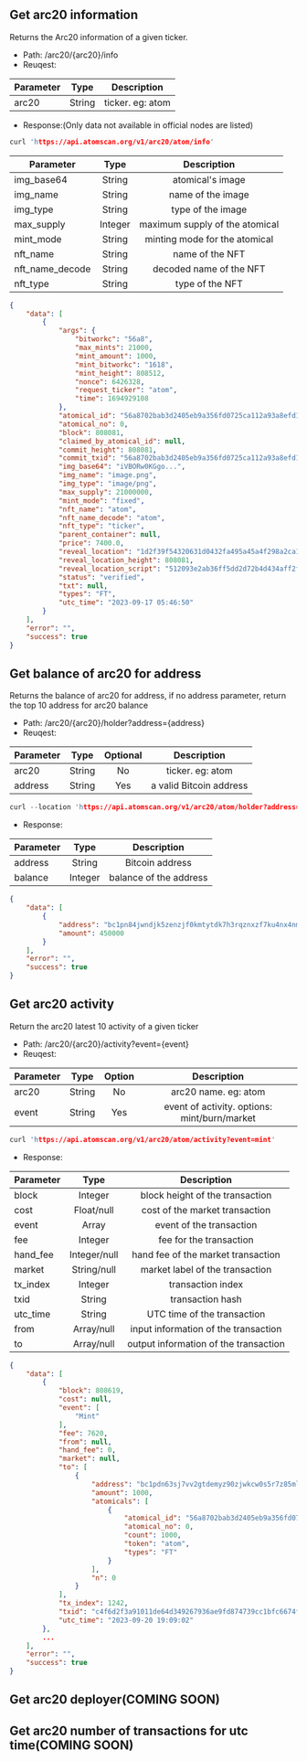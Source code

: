 ## Get arc20 information
Returns the Arc20 information of a given ticker.
- Path: /arc20/{arc20}/info
- Reuqest:

| Parameter | Type | Description|
| ------- |:----------:|:----------:|
| arc20   | String     | ticker. eg: atom |

- Response:(Only data not available in official nodes are listed)
```c
curl 'https://api.atomscan.org/v1/arc20/atom/info'
```

| Parameter  |  Type    | Description |
| -------|:--------:|:-----------:|
| img_base64      | String | atomical's image                |
| img_name        | String | name of the image               |
| img_type        | String | type of the image               |
| max_supply      | Integer| maximum supply of the atomical  |
| mint_mode       | String | minting mode for the atomical   |
| nft_name        | String | name of the NFT                 |
| nft_name_decode | String | decoded name of the NFT         |
| nft_type        | String | type of the NFT                 |

```json
{
    "data": [
        {
            "args": {
                "bitworkc": "56a8",
                "max_mints": 21000,
                "mint_amount": 1000,
                "mint_bitworkc": "1618",
                "mint_height": 808512,
                "nonce": 6426328,
                "request_ticker": "atom",
                "time": 1694929108
            },
            "atomical_id": "56a8702bab3d2405eb9a356fd0725ca112a93a8efd1ecca06c6085e7278f0341i0",
            "atomical_no": 0,
            "block": 808081,
            "claimed_by_atomical_id": null,
            "commit_height": 808081,
            "commit_txid": "56a8702bab3d2405eb9a356fd0725ca112a93a8efd1ecca06c6085e7278f0341",
            "img_base64": "iVBORw0KGgo...",
            "img_name": "image.png",
            "img_type": "image/png",
            "max_supply": 21000000,
            "mint_mode": "fixed",
            "nft_name": "atom",
            "nft_name_decode": "atom",
            "nft_type": "ticker",
            "parent_container": null,
            "price": 7400.0,
            "reveal_location": "1d2f39f54320631d0432fa495a45a4f298a2ca1b18adef8e4356e327d003a694i0",
            "reveal_location_height": 808081,
            "reveal_location_script": "512093e2ab36ff5dd2d72b4d434aff2f5f434b0c4697ac5ba1b16aa9b774e3b5d86c",
            "status": "verified",
            "txt": null,
            "types": "FT",
            "utc_time": "2023-09-17 05:46:50"
        }
    ],
    "error": "",
    "success": true
}
```

## Get balance of arc20 for address
Returns the balance of arc20 for address, if no address parameter, return the top 10 address for arc20 balance
- Path: /arc20/{arc20}/holder?address={address}
- Reuqest:

| Parameter | Type | Optional| Description|
| ------- |:----------:|:----------:|:----------:|
| arc20   | String     | No | ticker. eg: atom |
| address | String     | Yes | a valid Bitcoin address |

```c
curl --location 'https://api.atomscan.org/v1/arc20/atom/holder?address=bc1pn84jwndjk5zenzjf0kmtytdk7h3rqznxzf7ku4nx4nmmwtygm59qsj2y4e'
```

- Response:

| Parameter  |  Type    | Description |
| -------|:--------:|:-----------:|
| address | String  | Bitcoin address |
| balance | Integer | balance of the address |

```json
{
    "data": [
        {
            "address": "bc1pn84jwndjk5zenzjf0kmtytdk7h3rqznxzf7ku4nx4nmmwtygm59qsj2y4e",
            "amount": 450000
        }
    ],
    "error": "",
    "success": true
}
```

## Get arc20 activity
Return the arc20 latest 10 activity of a given ticker
- Path: /arc20/{arc20}/activity?event={event}
- Reuqest:

| Parameter | Type |Option| Description|
| ------- |:----------:|:----------:|:----------:|
| arc20 | String| No | arc20 name. eg: atom |
| event | String| Yes| event of activity. options: mint/burn/market |

```c
curl 'https://api.atomscan.org/v1/arc20/atom/activity?event=mint'
```

- Response:

| Parameter  |  Type    | Description |
| -------|:--------:|:-----------:|
| block     | Integer | block height of the transaction                
| cost      | Float/null   | cost of the market transaction    
| event     | Array   | event of the transaction       
| fee       | Integer | fee for the transaction         
| hand_fee  | Integer/null | hand fee of the market transaction    
| market    | String/null  | market label of the transaction 
| tx_index  | Integer | transaction index               
| txid      | String  | transaction hash                  
| utc_time  | String  | UTC time of the transaction
| from      | Array/null   | input information of the transaction
| to        | Array/null   | output information of the transaction

```json
{
    "data": [
        {
            "block": 808619,
            "cost": null,
            "event": [
                "Mint"
            ],
            "fee": 7620,
            "from": null,
            "hand_fee": 0,
            "market": null,
            "to": [
                {
                    "address": "bc1pdn63sj7vv2gtdemyz90zjwkcw0s5r7z85mlw800crghztw4a9j6s57h5a8",
                    "amount": 1000,
                    "atomicals": [
                        {
                            "atomical_id": "56a8702bab3d2405eb9a356fd0725ca112a93a8efd1ecca06c6085e7278f0341i0",
                            "atomical_no": 0,
                            "count": 1000,
                            "token": "atom",
                            "types": "FT"
                        }
                    ],
                    "n": 0
                }
            ],
            "tx_index": 1242,
            "txid": "c4f6d2f3a91011de64d349267936ae9fd874739cc1bfc6674f85cff14cf93b02",
            "utc_time": "2023-09-20 19:09:02"
        },
        ...
    ],
    "error": "",
    "success": true
}
```

## Get arc20 deployer(COMING SOON)  

## Get arc20 number of transactions for utc time(COMING SOON)
